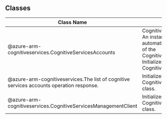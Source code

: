 ## Classes
| Class Name | Description |
|---|---|
| @azure-arm-cognitiveservices.CognitiveServicesAccounts |CognitiveServicesAccounts __NOTE__: An instance of this class is automatically created for an instance of the CognitiveServicesManagementClient. Initializes a new instance of the CognitiveServicesAccounts class.|
| @azure-arm-cognitiveservices.The list of cognitive services accounts operation response. |Initializes a new instance of the CognitiveServicesAccountListResult class.|
| @azure-arm-cognitiveservices.CognitiveServicesManagementClient |Initializes a new instance of the CognitiveServicesManagementClient class.|
